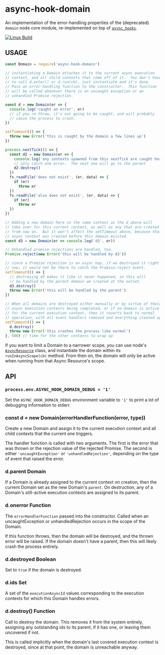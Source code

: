 # async-hook-domain

An implementation of the error-handling properties of the (deprecated) `domain`
node core module, re-implemented on top of
[`async_hooks`](https://nodejs.org/api/async_hooks.html).

[![Linux Build](https://travis-ci.org/tapjs/async-hook-domain.svg?branch=master)](https://travis-ci.org/tapjs/async-hook-domain)

## USAGE

```js
const Domain = require('async-hook-domain')

// instantiating a Domain attaches it to the current async execution
// context, and all child contexts that come off of it.  You don't have
// to call d.enter() or d.run(cb), just instantiate and it's done.
// Pass an error-handling function to the constructor.  This function
// will be called whenever there is an uncaught exception or an
// unhandled Promise rejection.

const d = new Domain(er => {
  console.log('caught an error', er)
  // if you re-throw, it's not going to be caught, and will probably
  // cause the process to crash.
})

setTimeout(() => {
  throw new Error('this is caught by the domain a few lines up')
})

process.nextTick(() => {
  const d2 = new Domain(er => {
    console.log('any contexts spawned from this nextTick are caught here', er)
    // only catch one error.  The next one will go to the parent
    d2.destroy()
  })
  fs.readFile('does not exist', (er, data) => {
    if (er)
      throw er
  })
  fs.readFile('also does not exist', (er, data) => {
    if (er)
      throw er
  })
})

// Adding a new domain here in the same context as the d above will
// take over for this current context, as well as any that are created
// from now on.  But it won't affect the setTimeout above, because that
// async context was created before this domain existed.
const d3 = new Domain(er => console.log('d3', er))

// Unhandled promise rejections are handled, too.
Promise.reject(new Error('this will be handled by d3'))

// since a Promise rejection is an async hop, if we destroyed it right
// now, it would not be there to catch the Promise.reject event.
setTimeout(() => {
  // destroying d3 makes it like it never happened, so this will
  // be handled by the parent domain we created at the outset.
  d3.destroy()
  throw new Error('this will be handled by the parent')
})

// When all domains are destroyed either manually or by virtue of their
// async execution contexts being completed, or if no domain is active
// for the current execution context, then it reverts back to normal
// operation, with all event handlers removed and everything cleaned up.
setTimeout(() => {
  d.destroy()
  throw new Error('this crashes the process like normal')
}, 500) // time for the other contexts to wrap up
```

If you want to limit a Domain to a narrower scope, you can use node's
[`AsyncResource`](https://nodejs.org/api/async_hooks.html#async_hooks_class_asyncresource)
class, and instantiate the domain within its `runInAsyncScope(cb)` method.
From then on, the domain will only be active when running from that Async
Resource's scope.

## API

### `process.env.ASYNC_HOOK_DOMAIN_DEBUG = '1'`

Set the `ASYNC_HOOK_DOMAIN_DEBUG` environment variable to `'1'` to print a lot
of debugging information to stderr.

### const d = new Domain(errorHandlerFunction(error, type))

Create a new Domain and assign it to the current execution context and all
child contexts that the current one triggers.

The handler function is called with two arguments.  The first is the error that
was thrown or the rejection value of the rejected Promise.  The second is
either `'uncaughtException'` or `'unhandledRejection'`, depending on the type
of event that raised the error.

### d.parent Domain

If a Domain is already assigned to the current context on creation, then the
current Domain set as the new Domain's `parent`.  On destruction, any of a
Domain's still-active execution contexts are assigned to its parent.

### d.onerror Function

The `errorHandlerFunction` passed into the constructor.  Called when an
uncaughtException or unhandledRejection occurs in the scope of the Domain.

If this function throws, then the domain will be destroyed, and the thrown
error will be raised.  If the domain doesn't have a parent, then this will
likely crash the process entirely.

### d.destroyed Boolean

Set to `true` if the domain is destroyed.

### d.ids Set

A set of the `executionAsyncId` values corresponding to the execution contexts
for which this Domain handles errors.

### d.destroy() Function

Call to destroy the domain.  This removes it from the system entirely,
assigning any outstanding ids to its parent, if it has one, or leaving them
uncovered if not.

This is called implicitly when the domain's last covered execution context is
destroyed, since at that point, the domain is unreachable anyway.

